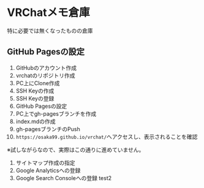 # VRChatメモ倉庫

特に必要では無くなったものの倉庫

## GitHub Pagesの設定

1. GitHubのアカウント作成
1. vrchatのリポジトリ作成
1. PC上にClone作成
1. SSH Keyの作成
1. SSH Keyの登録
1. GitHub Pagesの設定
1. PC上でgh-pagesブランチを作成
1. index.mdの作成
1. gh-pagesブランチのPush
1. `https://osaka99.github.io/vrchat/`へアクセスし、表示されることを確認

※試しながらなので、実際はこの通りに進めていません。

1. サイトマップ作成の指定
1. Google Analyticsへの登録
1. Google Search Consoleへの登録
test2
